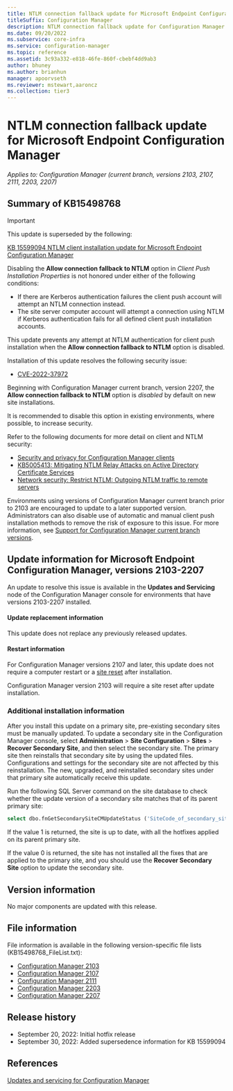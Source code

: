 ```yaml
---
title: NTLM connection fallback update for Microsoft Endpoint Configuration Manager
titleSuffix: Configuration Manager
description: NTLM connection fallback update for Configuration Manager
ms.date: 09/20/2022
ms.subservice: core-infra
ms.service: configuration-manager
ms.topic: reference
ms.assetid: 3c93a332-e818-46fe-860f-cbebf4dd9ab3
author: bhuney
ms.author: brianhun
manager: apoorvseth
ms.reviewer: mstewart,aaroncz 
ms.collection: tier3
---
```

# NTLM connection fallback update for Microsoft Endpoint Configuration Manager

*Applies to: Configuration Manager (current branch, versions 2103, 2107, 2111, 2203, 2207)*

## Summary of KB15498768

> [!IMPORTANT]
> This update is superseded by the following:
>
> [KB 15599094 NTLM client installation update for Microsoft Endpoint Configuration Manager](../../hotfix/2207/15599094.md)
<!-- 15599094 -->
Disabling the **Allow connection fallback to NTLM** option in *Client Push Installation Properties* is not honored under either of the following conditions:
- If there are Kerberos authentication failures the client push account will attempt an NTLM connection instead.
- The site server computer account will attempt a connection using NTLM if Kerberos authentication fails for all defined client push installation accounts.

This update prevents any attempt at NTLM authentication for client push installation when the **Allow connection fallback to NTLM** option is disabled.

Installation of this update resolves the following security issue:
- [CVE-2022-37972](https://msrc.microsoft.com/update-guide/en-US/vulnerability/CVE-2022-37972)

Beginning with Configuration Manager current branch, version 2207, the **Allow connection fallback to NTLM** option is *disabled* by default on new site installations.

It is recommended to disable this option in existing environments, where possible, to increase security.

Refer to the following documents for more detail on client and NTLM security:
- [Security and privacy for Configuration Manager clients](../../core/clients/deploy/plan/security-and-privacy-for-clients.md#security-guidance-for-clients)
- [KB5005413: Mitigating NTLM Relay Attacks on Active Directory Certificate Services](https://support.microsoft.com/topic/kb5005413-mitigating-ntlm-relay-attacks-on-active-directory-certificate-services-ad-cs-3612b773-4043-4aa9-b23d-b87910cd3429)
- [Network security: Restrict NTLM: Outgoing NTLM traffic to remote servers](/windows/security/threat-protection/security-policy-settings/network-security-restrict-ntlm-outgoing-ntlm-traffic-to-remote-servers)

Environments using versions of Configuration Manager current branch prior to 2103 are encouraged to update to a later supported version. Administrators can also disable use of automatic and manual client push installation methods to remove the risk of exposure to this issue.
For more information, see [Support for Configuration Manager current branch versions](../../core/servers/manage/current-branch-versions-supported.md).
 
## Update information for Microsoft Endpoint Configuration Manager, versions 2103-2207
An update to resolve this issue is available in the **Updates and Servicing** node of the Configuration Manager console for environments that have versions 2103-2207 installed. 

#### Update replacement information
This update does not replace any previously released updates.

#### Restart information
For Configuration Manager versions 2107 and later, this update does not require a computer restart or a [site reset](../../core/servers/manage/modify-your-infrastructure.md#bkmk_reset) after installation.

Configuration Manager version 2103 will require a site reset after update installation.

### Additional installation information
After you install this update on a primary site, pre-existing secondary sites must be manually updated. To update a secondary site in the Configuration Manager console, select **Administration** > **Site Configuration** > **Sites** >  **Recover Secondary Site**, and then select the secondary site. The primary site then reinstalls that secondary site by using the updated files. Configurations and settings for the secondary site are not affected by this reinstallation. The new, upgraded, and reinstalled secondary sites under that primary site automatically receive this update.

Run the following SQL Server command on the site database to check whether the update version of a secondary site matches that of its parent primary site:
   ```sql
   select dbo.fnGetSecondarySiteCMUpdateStatus ('SiteCode_of_secondary_site')
   ```
If the value 1 is returned, the site is up to date, with all the hotfixes applied on its parent primary site.

If the value 0 is returned, the site has not installed all the fixes that are applied to the primary site, and you should use the **Recover Secondary Site** option to update the secondary site.

## Version information
No major components are updated with this release.

## File information
File information is available in the following version-specific file lists (KB15498768_FileList.txt):
- [Configuration Manager 2103](https://aka.ms/KB15498768_2103_FileList)
- [Configuration Manager 2107](https://aka.ms/KB15498768_2107_FileList)
- [Configuration Manager 2111](https://aka.ms/KB15498768_2111_FileList)
- [Configuration Manager 2203](https://aka.ms/KB15498768_2203_FileList)
- [Configuration Manager 2207](https://aka.ms/KB15498768_2207_FileList)

## Release history
- September 20, 2022: Initial hotfix release
- September 30, 2022: Added supersedence information for KB 15599094

## References
[Updates and servicing for Configuration Manager](../../core/servers/manage/updates.md)